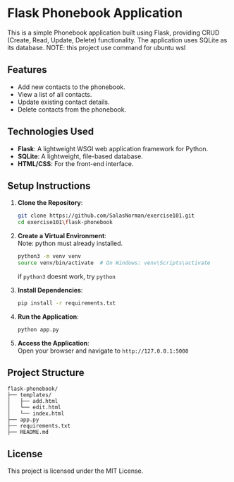 # Flask Phonebook Application

This is a simple Phonebook application built using Flask, providing CRUD (Create, Read, Update, Delete) functionality. The application uses SQLite as its database.
NOTE: this project use command for ubuntu wsl

## Features

- Add new contacts to the phonebook.
- View a list of all contacts.
- Update existing contact details.
- Delete contacts from the phonebook.

## Technologies Used

- **Flask**: A lightweight WSGI web application framework for Python.
- **SQLite**: A lightweight, file-based database.
- **HTML/CSS**: For the front-end interface.

## Setup Instructions

1. **Clone the Repository**:
   ```bash
   git clone https://github.com/SalasNorman/exercise101.git
   cd exercise101\flask-phonebook
   ```

2. **Create a Virtual Environment**:    
   Note: python must already installed. 
   ```bash
   python3 -m venv venv
   source venv/bin/activate  # On Windows: venv\Scripts\activate
   ```  
   if `python3` doesnt work, try `python`

4. **Install Dependencies**:
   ```bash
   pip install -r requirements.txt
   ```

6. **Run the Application**:
   ```bash
   python app.py
   ```

7. **Access the Application**:   
   Open your browser and navigate to
   ```http://127.0.0.1:5000```

## Project Structure

```
flask-phonebook/
├── templates/
│   ├── add.html
│   └── edit.html
│   └── index.html
├── app.py  
├── requirements.txt
├── README.md
```

## License

This project is licensed under the MIT License.
